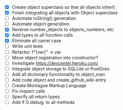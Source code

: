 - [x] Create object superclass so that all objects inherit
- [x] Finish integrating all objects with Object superclass
- [ ] Automate toString() generation
- [ ] Automate object generation
- [x] Reverse number_objects to objects_numbers, etc.
- [x] Add types to all function calls
- [x] Eliminate all camel case
- [ ] Write unit tests
- [ ] Refactor: f"{var}" -> var
- [ ] Move object registration into constructor?
- [ ] Investigate https://devcenter.heroku.com/
- [ ] Integrate object storage to SQLLite or PostGres
- [ ] Add all dictionary functionality to object_man
- [ ] Add code object and create_github_wiki entry 
- [ ] Create Montague Markup Language
- [ ] Fix inspect calls
- [ ] Specify all return types
- [ ] Add if G.debug: to all methods